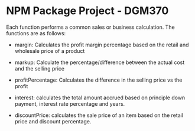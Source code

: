 # NPM Package Project - DGM370

Each function performs a common sales or business calculation. The functions are as follows:

- margin:
    Calculates the profit margin percentage based on the retail and wholesale price of a product

- markup:
    Calculate the percentage/difference between the actual cost and the selling price

- profitPercentage: Calculates the difference in the selling price vs the profit

- interest: calculates the total amount accrued based on principle down payment, interest rate percentage and years.

- discountPrice: calculates the sale price of an item based on the retail price and discount percentage.